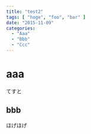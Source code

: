 ```yaml
---
title: "test2"
tags: [ "hoge", "foo", "bar" ]
date: "2015-11-09"
categories:
  - "Aaa"
  - "Bbb"
  - "Ccc"
---
```


# aaa

てすと

## bbb

ほげほげ
